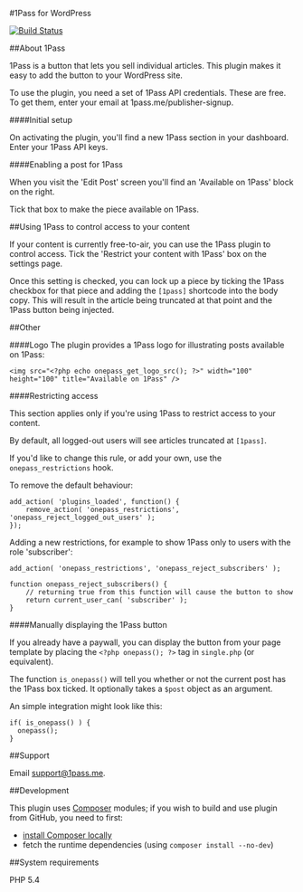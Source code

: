 #1Pass for WordPress

[![Build Status](https://travis-ci.org/1Pass/1pass-for-wordpress.svg?branch=master)](https://travis-ci.org/1Pass/1pass-for-wordpress)

##About 1Pass

1Pass is a button that lets you sell individual articles. This plugin makes it easy to add the button to your WordPress site.

To use the plugin, you need a set of 1Pass API credentials. These are free. To get them, enter your email at 1pass.me/publisher-signup.

####Initial setup

On activating the plugin, you'll find a new 1Pass section in your dashboard. Enter your 1Pass API keys.

####Enabling a post for 1Pass

When you visit the 'Edit Post' screen you'll find an 'Available on 1Pass' block on the right.

Tick that box to make the piece available on 1Pass.

##Using 1Pass to control access to your content

If your content is currently free-to-air, you can use the 1Pass plugin to control access. Tick the 'Restrict your content with 1Pass' box on the settings page.

Once this setting is checked, you can lock up a piece by ticking the 1Pass checkbox for that piece and adding the `[1pass]` shortcode into the body copy. This will result in the article being truncated at that point and the 1Pass button being injected.

##Other

####Logo
The plugin provides a 1Pass logo for illustrating posts available on 1Pass:

    <img src="<?php echo onepass_get_logo_src(); ?>" width="100" height="100" title="Available on 1Pass" />

####Restricting access

This section applies only if you're using 1Pass to restrict access to your content.

By default, all logged-out users will see articles truncated at `[1pass]`.

If you'd like to change this rule, or add your own, use the `onepass_restrictions` hook.

To remove the default behaviour:

    add_action( 'plugins_loaded', function() {
        remove_action( 'onepass_restrictions', 'onepass_reject_logged_out_users' );
    });

Adding a new restrictions, for example to show 1Pass only to users with the role 'subscriber':

    add_action( 'onepass_restrictions', 'onepass_reject_subscribers' );

    function onepass_reject_subscribers() {
        // returning true from this function will cause the button to show
        return current_user_can( 'subscriber' );
    }


####Manually displaying the 1Pass button

If you already have a paywall, you can display the button from your page template by placing the `<?php onepass(); ?>` tag in `single.php` (or equivalent).

The function `is_onepass()` will tell you whether or not the current post has the 1Pass box ticked. It optionally takes a `$post` object as an argument.

An simple integration might look like this:

    if( is_onepass() ) {
      onepass();
    }

##Support

Email support@1pass.me.

##Development

This plugin uses [Composer](https://getcomposer.org/) modules; if you wish to build and use plugin from GitHub, you need to first:

- [install Composer locally](https://getcomposer.org/doc/00-intro.md)
- fetch the runtime dependencies (using `composer install --no-dev`)

##System requirements

PHP 5.4
